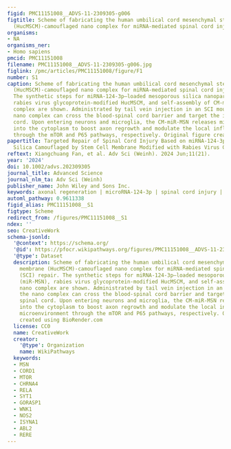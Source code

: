```yaml
---
figid: PMC11151008__ADVS-11-2309305-g006
figtitle: Scheme of fabricating the human umbilical cord mesenchymal stem cell membrane
  (HucMSCM)‐camouflaged nano complex for miRNA‐mediated spinal cord injury (SCI) repair
organisms:
- NA
organisms_ner:
- Homo sapiens
pmcid: PMC11151008
filename: PMC11151008__ADVS-11-2309305-g006.jpg
figlink: /pmc/articles/PMC11151008/figure/F1
number: S1
caption: Scheme of fabricating the human umbilical cord mesenchymal stem cell membrane
  (HucMSCM)‐camouflaged nano complex for miRNA‐mediated spinal cord injury (SCI) repair.
  The synthetic steps for miRNA‐124‐3p–loaded mesoporous silica nanoparticle (miR‐MSN),
  rabies virus glycoprotein‐modified HucMSCM, and self‐assembly of CM‐miR‐MSN nano
  complex are shown. Administrated by tail vein injection in an SCI mouse model, the
  nano complex can cross the blood‐spinal cord barrier and target the injured spinal
  cord. Upon entering neurons and microglia, the CM‐miR‐MSN releases miRNA‐124‐3p
  into the cytoplasm to boost axon regrowth and modulate the local inflammatory microenvironment
  through the mTOR and P65 pathways, respectively. Original figure created using BioRender.com
papertitle: Targeted Repair of Spinal Cord Injury Based on miRNA‐124‐3p–Loaded Mesoporous
  Silica Camouflaged by Stem Cell Membrane Modified with Rabies Virus Glycoprotein
reftext: Xiangchuang Fan, et al. Adv Sci (Weinh). 2024 Jun;11(21).
year: '2024'
doi: 10.1002/advs.202309305
journal_title: Advanced Science
journal_nlm_ta: Adv Sci (Weinh)
publisher_name: John Wiley and Sons Inc.
keywords: axonal regeneration | microRNA‐124‐3p | spinal cord injury | targeted repair
automl_pathway: 0.9611338
figid_alias: PMC11151008__S1
figtype: Scheme
redirect_from: /figures/PMC11151008__S1
ndex: ''
seo: CreativeWork
schema-jsonld:
  '@context': https://schema.org/
  '@id': https://pfocr.wikipathways.org/figures/PMC11151008__ADVS-11-2309305-g006.html
  '@type': Dataset
  description: Scheme of fabricating the human umbilical cord mesenchymal stem cell
    membrane (HucMSCM)‐camouflaged nano complex for miRNA‐mediated spinal cord injury
    (SCI) repair. The synthetic steps for miRNA‐124‐3p–loaded mesoporous silica nanoparticle
    (miR‐MSN), rabies virus glycoprotein‐modified HucMSCM, and self‐assembly of CM‐miR‐MSN
    nano complex are shown. Administrated by tail vein injection in an SCI mouse model,
    the nano complex can cross the blood‐spinal cord barrier and target the injured
    spinal cord. Upon entering neurons and microglia, the CM‐miR‐MSN releases miRNA‐124‐3p
    into the cytoplasm to boost axon regrowth and modulate the local inflammatory
    microenvironment through the mTOR and P65 pathways, respectively. Original figure
    created using BioRender.com
  license: CC0
  name: CreativeWork
  creator:
    '@type': Organization
    name: WikiPathways
  keywords:
  - MSN
  - CORD1
  - MTOR
  - CHRNA4
  - RELA
  - SYT1
  - GORASP1
  - WNK1
  - NOS2
  - ISYNA1
  - ABL2
  - RERE
---
```

